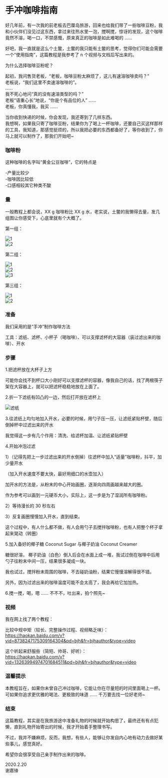 # 手冲咖啡指南  

好几年前，有一次我的前老板去巴厘岛旅游，回来也给我们带了一些咖啡豆粉，我和小伙伴们没见过这东西，拿过来往热水里一泡，搅啊搅，惊讶的发现，这个咖啡竟然不溶，喝一口，不禁感慨，原来真正的咖啡是如此难喝的 ……  

好吧，我一直就是这么个土鳖，土鳖的我只能有土鳖的思考，觉得你们可能会需要一个“使用指南”，这篇教程是我参考了 n 个视频与文档后写出来的。  

为什么选择咖啡豆粉呢？  

起初，我问售货老板，“老板，咖啡豆粉太麻烦了，这儿有速溶咖啡卖吗？”  
老板说，“我们这里不卖速溶咖啡的”。  
……  
我不死心地问“真的没有速溶类型的吗？”  
老板“语重心长”地说，“你是个有品位的人” ……  
老板，你真懂我，我买 ……  

当你收到快递的时候，你会发现，我还寄到了几样东西。  
我想啊，如果我只寄了咖啡豆粉，结果你为了喝上一杯咖啡，还要自己买这样那样的工具，我知道，那感觉挺烦的，所以我把必要的东西都备好了，等你收到了，你马上就可以制作了，那我们开始吧~  

### 咖啡粉  

这种咖啡的名字叫“黄金公豆咖啡”，它的特点是  

-产量比较少  
-咖啡因比较低  
-口感相较其它种类不酸  

### 量  

一般教程上都会说，XX g 咖啡粉比 XX g 水，老实说，土鳖的我懒得去量，发几组图让你感受下，心底里就有个大概了。  

第一组：  

![1](04.png)  
![2](05.png)  

第二组：  

![1](01.png)  
![2](02.png)  
![3](03.png)  

第三组：  

![1](06.png)  
![2](07.png)  

### 准备  

我们采用的是“手冲”制作咖啡方法  

工具：滤纸、滤杯、小杯子（喝咖啡）、可以支撑滤杯的大容器（装过滤出来的咖啡）、开水  

### 步骤  

1.把滤杯放在大杯子上方  

可能你会找不到杯口大小刚好可以支撑滤杯的容器，像我自己的话，找了两根筷子架在大容器上，就可以把滤杯稳稳地放在上面了。  

2.折一下滤纸有凹凸的一边，然后打开放在滤杯上  

![滤纸](08.png)  

3.往滤纸上均匀地加入开水，必要的时候，用勺子压一压，让滤纸紧贴杯壁，随后倒掉杯中过滤出来的开水  

我觉得这一步有几个作用：清洗、给滤杯加温、让滤纸紧贴杯壁  

4.开始冲泡过滤  

1）（记得先把上一步过滤出来的开水倒掉）往滤杯中加入“适量”咖啡粉，抖平，加少量开水  

（加入开水速度不要太快，最好用细口的水壶加入）  

加开水的方法是，从粉末的中心开始画圈，逐渐向四周画越来越大的圈。  

作为参考可以画到一元硬币大小，实际上，这一步是为了湿润所有咖啡粉。  

2）等待漫长的 30 秒左右  

3）反复画圈慢慢加入开水，直到结束。  

这个过程中，有人什么都不做，有人会用勺子去搅拌咖啡粉，也有人把整个杯子拿起来晃动（转圈）

5.加入备好的椰子糖 Coconut Sugar 与椰子奶油 Coconut Creamer

糖很好溶，
椰子奶油（白色）倒入后会在水面上成一堆，我试过倒在咖啡中后用勺子往粉末中间一压，结果很多凝成一块。

我也试过，搅拌粉末周围的咖啡，不去碰奶油粉，结果它慢慢溶解得很不错。

另外，因为过滤出来的咖啡温度可能不会太高了，我会再给它加加热。

6.搅一搅，喝，嗯 …… 不不不，吐出来，拍个照先~

### 视频  

我在网上找了两个教程：  

比较中规中矩（较长、完整操作过程、视频略乏味）：  
https://haokan.baidu.com/v?vid=8738247175309164304&pd=bjh&fr=bjhauthor&type=video  

这个听起来舒服些（简短、帅哥、好听）：  
https://haokan.baidu.com/v?vid=13263994974701684511&pd=bjh&fr=bjhauthor&type=video  

### 温馨提示  

本教程旨在，如果你未曾自己冲过咖啡，它能让你在尽量短的时间里面喝上一杯。可如果你追求更优雅的喝法、更极致的味道 …… 千万要去找一位好老师~  

### 结束  

这篇教程，其实是在我旅游途中准备礼物的时候就开始构思了，最终还有有点犯懒，直到礼物开始寄出的时候，我才开始着手整理书写。  

不过，我并不嫌麻烦，反而，我想，有些人，能够让你发自内心地有动力去做好某些事儿，感觉真好。  

希望你会很享受自己亲手制作出来的咖啡。  

2020.2.20  
谢嘉锋